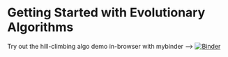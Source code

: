# Getting Started with Evolutionary Algorithms

Try out the hill-climbing algo demo in-browser with mybinder --> [![Binder](https://mybinder.org/badge_logo.svg)](https://mybinder.org/v2/gh/riveSunder/basic_evo/HEAD)
